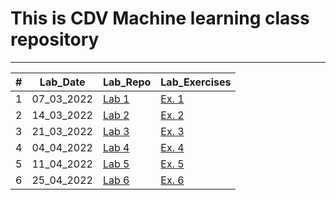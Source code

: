 # This is CDV Machine learning class repository
___

<table>
<thead>
<th>#</th>
<th>Lab_Date</th>
<th>Lab_Repo</th>
<th>Lab_Exercises</th>
</thead>
<tbody>
<tr>
    <td>1</td>
    <td>07_03_2022</td>
    <td> <a href="https://github.com/bfokss/cdv-ml/tree/main/01_lab" target="_blank">Lab 1 </a> </td>
    <td> <a href="https://github.com/bfokss/cdv-ml/tree/main/01_lab" target="_blank">Ex. 1 </a> </td>
</tr>
<tr>
    <td>2</td>
    <td>14_03_2022</td>
    <td> <a href="https://github.com/bfokss/cdv-ml/tree/main/02_lab" target="_blank">Lab 2 </a> </td>
    <td> <a href="https://github.com/bfokss/cdv-ml/blob/main/02_lab/02_lab_zadania.ipynb" target="_blank">Ex. 2 </a> </td>
</tr>
<tr>
    <td>3</td>
    <td>21_03_2022</td>
    <td> <a href="https://github.com/bfokss/cdv-ml/tree/main/03_lab" target="_blank">Lab 3 </a> </td>
    <td> <a href="https://github.com/bfokss/cdv-ml/blob/main/03_lab/03_lab_zadania.ipynb" target="_blank">Ex. 3 </a> </td>
</tr>
<tr>
    <td>4</td>
    <td>04_04_2022</td>
    <td> <a href="https://github.com/bfokss/cdv-ml/tree/main/04_lab" target="_blank">Lab 4 </a> </td>
    <td> <a href="https://github.com/bfokss/cdv-ml/blob/main/04_lab/deep_deep_racer_reward_function.ipynb" target="_blank">Ex. 4 </a> </td>
</tr>
<tr>
    <td>5</td>
    <td>11_04_2022</td>
    <td> <a href="https://github.com/bfokss/cdv-ml/tree/main/05_lab" target="_blank">Lab 5 </a> </td>
    <td> <a href="https://github.com/bfokss/cdv-ml/blob/main/05_lab/05_lab_zadania.ipynb" target="_blank">Ex. 5 </a> </td>
</tr>
<tr>
    <td>6</td>
    <td>25_04_2022</td>
    <td> <a href="https://github.com/bfokss/cdv-ml/tree/main/06_lab" target="_blank">Lab 6 </a> </td>
    <td> <a href="https://github.com/bfokss/cdv-ml/blob/main/06_lab/06_lab_zadania.ipynb" target="_blank">Ex. 6 </a> </td>
</tr>
</tbody>
</table>

